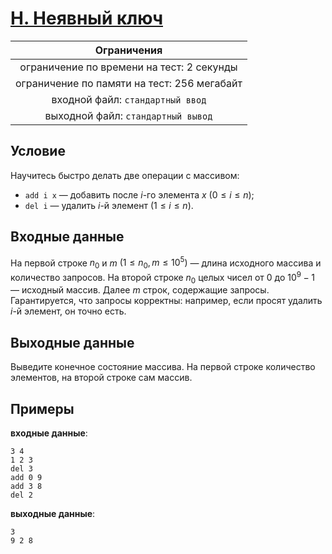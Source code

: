 # [H. Неявный ключ](TaskH.java)

| Ограничения                                 |
|:-------------------------------------------:|
| ограничение по времени на тест: 2 секунды   |
| ограничение по памяти на тест: 256 мегабайт |
| входной файл: `стандартный ввод`            |
| выходной файл: `стандартный вывод`          |

## Условие

Научитесь быстро делать две операции с массивом:

* `add i x` — добавить после $i$-го элемента $x$ $(0 \leqslant i \leqslant n)$;
* `del i`  — удалить $i$-й элемент $(1 \leqslant i \leqslant n)$.

## Входные данные

На первой строке $n_0$ и $m$ $(1 \leqslant n_0, m \leqslant 10^5)$ — длина исходного массива и количество запросов. На второй строке $n_0$ целых чисел от $0$ до $10^9 - 1$ — исходный массив. Далее $m$ строк, содержащие запросы. Гарантируется, что запросы корректны: например, если просят удалить $i$-й элемент, он точно есть.

## Выходные данные

Выведите конечное состояние массива. На первой строке количество элементов, на второй строке сам массив.

## Примеры

**входные данные**:

```text
3 4
1 2 3
del 3
add 0 9
add 3 8
del 2
```

**выходные данные**:

```text
3
9 2 8
```
